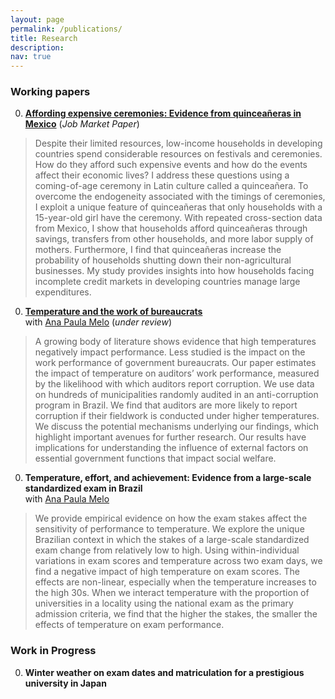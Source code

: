 ```yaml
---
layout: page
permalink: /publications/
title: Research
description: 
nav: true
---
```


### Working papers ###

0. **[Affording expensive ceremonies: Evidence from quinceañeras in Mexico](assets/pdf/quinceaneras_paper.pdf)** (*Job Market Paper*)  
> Despite their limited resources, low-income households in developing countries spend considerable resources on festivals and ceremonies. How do they afford such expensive events and how do the events affect their economic lives? I address these questions using a coming-of-age ceremony in Latin culture called a quinceañera. To overcome the endogeneity associated with the timings of ceremonies, I exploit a unique feature of quinceañeras that only households with a 15-year-old girl have the ceremony. With repeated cross-section data from Mexico, I show that households afford quinceañeras through savings, transfers from other households, and more labor supply of mothers. Furthermore, I find that quinceañeras increase the probability of households shutting down their non-agricultural businesses. My study provides insights into how households facing incomplete credit markets in developing countries manage large expenditures.

0. **[Temperature and the work of bureaucrats](http://anapmelo.github.io/files/manuscript_MM.pdf)**  
with [Ana Paula Melo](https://www.apmelo.com/) (*under review*)
> A growing body of literature shows evidence that high temperatures negatively impact performance. Less studied is the impact on the work performance of government bureaucrats. Our paper estimates the impact of temperature on auditors’ work performance, measured by the likelihood with which auditors report corruption. We use data on hundreds of municipalities randomly audited in an anti-corruption program in Brazil. We find that auditors are more likely to report corruption if their fieldwork is conducted under higher temperatures. We discuss the potential mechanisms underlying our findings, which highlight important avenues for further research. Our results have implications for understanding the influence of external factors on essential government functions that impact social welfare.

0. **Temperature, effort, and achievement: Evidence from a large-scale standardized exam in Brazil**  
with [Ana Paula Melo](https://www.apmelo.com/)
> We provide empirical evidence on how the exam stakes affect the sensitivity of performance to temperature. We explore the unique Brazilian context in which the stakes of a large-scale standardized exam change from relatively low to high. Using within-individual variations in exam scores and temperature across two exam days, we find a negative impact of high temperature on exam scores. The effects are non-linear, especially when the temperature increases to the high 30s. When we interact temperature with the proportion of universities in a locality using the national exam as the primary admission criteria, we find that the higher the stakes, the smaller the effects of temperature on exam performance.

### Work in Progress ###

0. **Winter weather on exam dates and matriculation for a prestigious university in Japan**  

